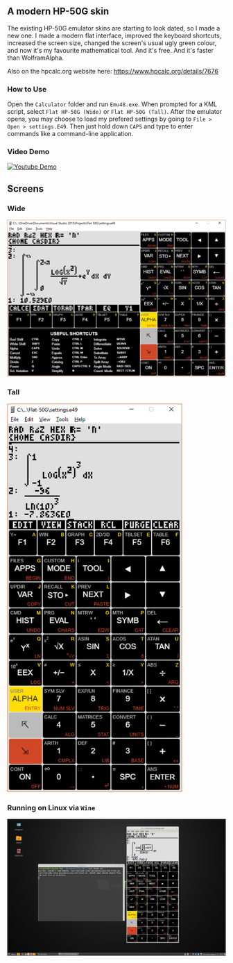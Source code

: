 ## A modern HP-50G skin

The existing HP-50G emulator skins are starting to look dated, so I made a new one. I made a modern flat interface, improved the keyboard shortcuts, increased the screen size, changed the screen's usual ugly green colour, and now it's my favourite mathematical tool. And it's free. And it's faster than WolframAlpha. 

Also on the hpcalc.org website here: https://www.hpcalc.org/details/7676

### How to Use

Open the `Calculator` folder and run `Emu48.exe`. When prompted for a KML script, select  `Flat HP-50G (Wide)` or `Flat HP-50G (Tall)`. After the emulator opens, you may choose to load my prefered settings by going to `File > Open > settings.E49`. Then just hold down `CAPS` and type to enter commands like a command-line application.

### Video Demo

[![Youtube Demo](http://img.youtube.com/vi/lzPsaVvyQqM/0.jpg)](http://www.youtube.com/watch?v=lzPsaVvyQqM "Introducing the Flat-50G")

## Screens

### Wide

<img src="/Images/Wide Screenshot.png" width="874">

### Tall

<img src="/Images/Long Screenshot.png" width="403">

### Running on Linux via `Wine`

<img src="/Images/Linux Screenshot.png">

